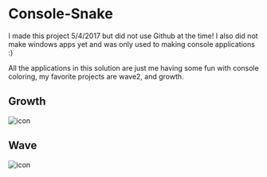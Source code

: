 # Console-Snake
<p> I made this project 5/4/2017 but did not use Github at the time! I also did not make windows apps yet and was only used to making console applications :) </p>
<p> All the applications in this solution are just me having some fun with console coloring, my favorite projects are wave2, and growth.  </p>
<h2> Growth </h2>
	<img src="images/growth.jpg" alt="icon">
<h2> Wave </h2>
	<img src="images/Wave.jpg" alt="icon">